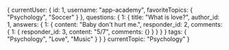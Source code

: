 {
  currentUser: {
    id: 1,
    username: "app-academy",
    favoriteTopics: {
      "Psychology",
      "Soccer"
    }
  },
  questions: {
    1: {
      title: "What is love?",
      author_id: 1,
      answers: {
        1: {
          content: "Baby don't hurt me.",
          responder_id: 2,
          comments: {
            1: {
              responder_id: 3,
              content: "5/7",
              comments: {}
            }
          }
        }
      }
      tags: {
        "Psychology",
        "Love",
        "Music"
      }
    }
  }
  currentTopic: "Psychology"
}
